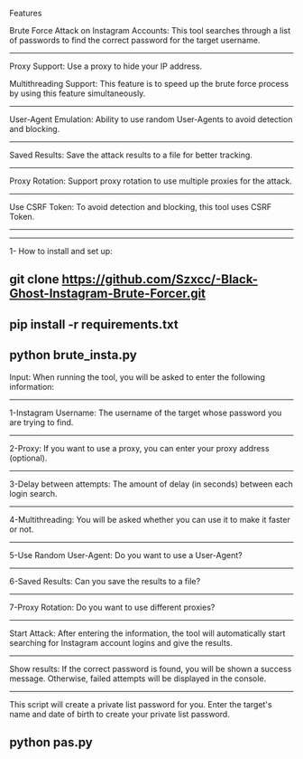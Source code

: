 Features

Brute Force Attack on Instagram Accounts: This tool searches through a list of passwords to find the correct password for the target username.
______________________________________
Proxy Support: Use a proxy to hide your IP address.

Multithreading Support: This feature is to speed up the brute force process by using this feature simultaneously.
______________________________________
User-Agent Emulation: Ability to use random User-Agents to avoid detection and blocking.
______________________________________
Saved Results: Save the attack results to a file for better tracking.
______________________________________
Proxy Rotation: Support proxy rotation to use multiple proxies for the attack.
______________________________________
Use CSRF Token: To avoid detection and blocking, this tool uses CSRF Token.
______________________________________
_____________________________________

1- How to install and set up:


git clone https://github.com/Szxcc/-Black-Ghost-Instagram-Brute-Forcer.git
---------------------------------------

pip install -r requirements.txt
---------------------------------------

python brute_insta.py
---------------------------------------


Input: When running the tool, you will be asked to enter the following information:
______________________________________
1-Instagram Username: The username of the target whose password you are trying to find.
______________________________________
2-Proxy: If you want to use a proxy, you can enter your proxy address (optional).
______________________________________
3-Delay between attempts: The amount of delay (in seconds) between each login search.
______________________________________
4-Multithreading: You will be asked whether you can use it to make it faster or not.
______________________________________
5-Use Random User-Agent: Do you want to use a User-Agent?
______________________________________
6-Saved Results: Can you save the results to a file?
______________________________________
7-Proxy Rotation: Do you want to use different proxies?
______________________________________
Start Attack: After entering the information, the tool will automatically start searching for Instagram account logins and give the results. 
______________________________________
Show results: If the correct password is found, you will be shown a success message. Otherwise, failed attempts will be displayed in the console.




---------------------------------------
This script will create a private list password for you. Enter the target's name and date of birth to create your private list password.


python pas.py 
---------------------------------------
